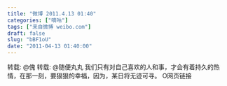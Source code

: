 ```yaml
---
title: "微博 2011.4.13 01:40"
categories: ["嘀咕"]
tags: ["来自微博 weibo.com"]
draft: false
slug: "bBF1oU"
date: "2011-04-13 01:40:00"
---
```


<p>转载: @傀 转载: @随便丸丸 我们只有对自己喜欢的人和事，才会有着持久的热情，在那一刻，要狠狠的幸福，因为，某日将无迹可寻。 O网页链接 ​​​​</p>
